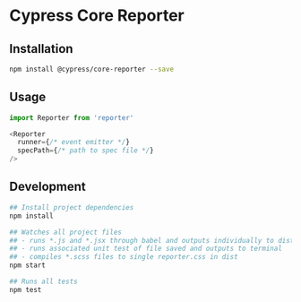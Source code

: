 # Cypress Core Reporter

## Installation

```bash
npm install @cypress/core-reporter --save
```

## Usage

```javascript
import Reporter from 'reporter'

<Reporter
  runner={/* event emitter */}
  specPath={/* path to spec file */}
/>
```

## Development

```bash
## Install project dependencies
npm install
```

```bash
## Watches all project files
## - runs *.js and *.jsx through babel and outputs individually to dist
## - runs associated unit test of file saved and outputs to terminal
## - compiles *.scss files to single reporter.css in dist
npm start
```

```bash
## Runs all tests
npm test
```
